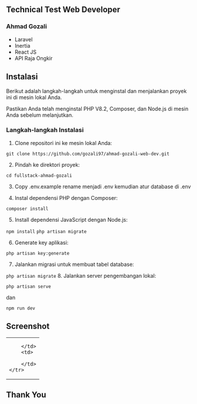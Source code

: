 ## Technical Test Web Developer
### Ahmad Gozali
- Laravel
- Inertia
- React JS
- API Raja Ongkir

## Instalasi

Berikut adalah langkah-langkah untuk menginstal dan menjalankan proyek ini di mesin lokal Anda.

Pastikan Anda telah menginstal PHP V8.2, Composer, dan Node.js di mesin Anda sebelum melanjutkan.

### Langkah-langkah Instalasi

1. Clone repositori ini ke mesin lokal Anda:

`git clone https://github.com/gozali97/ahmad-gozali-web-dev.git`

2. Pindah ke direktori proyek:

`cd fullstack-ahmad-gozali`

3. Copy .env.example rename menjadi .env kemudian atur database di .env

4. Instal dependensi PHP dengan Composer:

`composer install`

5. Install dependensi JavaScript dengan Node.js:

`npm install`
`php artisan migrate`

6. Generate key aplikasi:

`php artisan key:generate`

7. Jalankan migrasi untuk membuat tabel database:

`php artisan migrate`
8. Jalankan server pengembangan lokal:

`php artisan serve`

dan

`npm run dev`


## Screenshot

<table>
    <tr>
        <td>

        </td>
        <td>
            
        </td>
    </tr>
</table>

## Thank You
